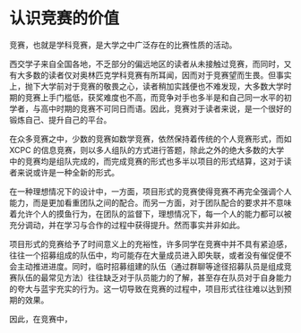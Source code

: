 # 认识竞赛的价值

竞赛，也就是学科竞赛，是大学之中广泛存在的比赛性质的活动。

西交学子来自全国各地，不乏部分的偏远地区的读者从未接触过竞赛，而同时，又有大多数的读者仅对奥林匹克学科竞赛有所耳闻，因而对于竞赛望而生畏。但事实上，抛下大学前对于竞赛的敬畏之心，读者稍加实践便也不难发现，大多数大学时期的竞赛上手门槛低，获奖难度也不高，而竞争对手也多半是和自己同一水平的初学者，与高中时期的竞赛不可同日而语。因此，竞赛对于读者来说，是一个很好的锻炼自己、提升自己的平台。

在众多竞赛之中，少数的竞赛如数学竞赛，依然保持着传统的个人竞赛形式，而如 XCPC 的信息竞赛，则以多人组队的方式进行答题，除此之外的绝大多数的大学中的竞赛均是组队完成的，而完成竞赛的形式也多半以项目的形式结算，这对于读者来说或许是一种全新的形式。

在一种理想情况下的设计中，一方面，项目形式的竞赛使得竞赛不再完全强调个人能力，而是更加看重团队之间的配合。而另一方面，对于团队配合的要求并不意味着允许个人的摸鱼行为，在团队的监督下，理想情况下，每一个人的能力都可以被充分调动，并在学习与合作的过程中获得提升。然而事实并非如此。

项目形式的竞赛给予了时间意义上的充裕性，许多同学在竞赛中并不具有紧迫感，往往一个招募组成的队伍中，均可能存在大量成员进入即失联，或者没有催促便不会主动推进进度。同时，临时招募组建的队伍（通过群聊等途径招募队员是组成竞赛队伍的最常见方法）往往缺乏对于队员能力的了解，甚至存在队员对于自身能力的夸大与蓝宇充实的行为。这一切导致在竞赛的过程中，项目形式往往难以达到预期的效果。

因此，在竞赛中，
